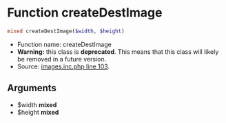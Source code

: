 Function createDestImage
===========================





```php
mixed createDestImage($width, $height)
```

* Function name: createDestImage
* **Warning:** this class is **deprecated**. This means that this class will likely be removed in a future version.
* Source: [images.inc.php line 103](https://github.com/PrestaShop/PrestaShop/blob/1.6.0.9/images.inc.php#L103).

Arguments
---------

* $width **mixed**
* $height **mixed**

